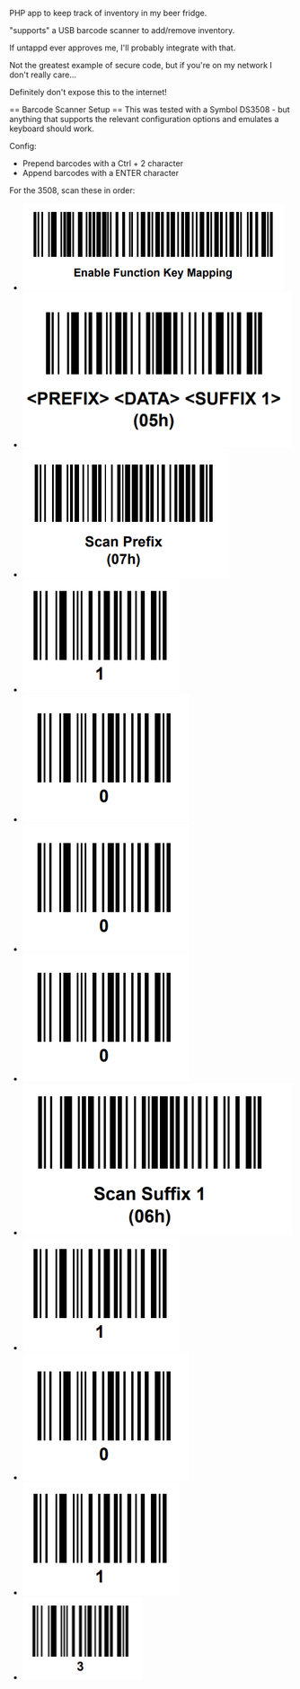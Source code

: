 PHP app to keep track of inventory in my beer fridge.

"supports" a USB barcode scanner to add/remove inventory.

If untappd ever approves me, I'll probably integrate with that.

Not the greatest example of secure code, but if you're on my network I don't really care...

Definitely don't expose this to the internet!

== Barcode Scanner Setup ==
This was tested with a Symbol DS3508 - but anything that supports the relevant configuration options and emulates a keyboard should work.

Config:

* Prepend barcodes with a Ctrl + 2 character
* Append barcodes with a ENTER character

For the 3508, scan these in order:

* ![](images/enable_function_keys.png)
* ![](images/prefix_suffix.png)
* ![](images/configure_prefix.png)
* ![](images/1.png)
* ![](images/0.png)
* ![](images/0.png)
* ![](images/0.png)
* ![](images/configure_suffix.png)
* ![](images/1.png)
* ![](images/0.png)
* ![](images/1.png)
* ![](images/3.png)
